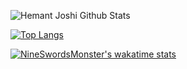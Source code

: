 ![Hemant Joshi Github Stats](https://github-readme-stats.vercel.app/api?username=NineSwordsMonster&&show_icons=true&theme=gruvbox)

[![Top Langs](https://github-readme-stats.vercel.app/api/top-langs/?username=NineSwordsMonster&layout=compact)](https://github.com/NineSwordsMonster)

[![NineSwordsMonster's wakatime stats](https://github-readme-stats.vercel.app/api/wakatime?username=NineSwordsMonster)](https://github.com/NineSwordsMonster)
